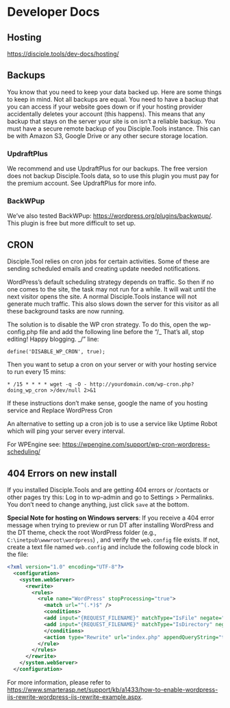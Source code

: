 # Developer Docs

## Hosting

https://disciple.tools/dev-docs/hosting/

## Backups

You know that you need to keep your data backed up. Here are some things to keep in mind. Not all backups are equal. You need to have a backup that you can access if your website goes down or if your hosting provider accidentally deletes your account (this happens). This means that any backup that stays on the server your site is on isn’t a reliable backup. You must have a secure remote backup of you Disciple.Tools instance. This can be with Amazon S3, Google Drive or any other secure storage location.

### UpdraftPlus

We recommend and use UpdraftPlus for our backups. The free version does not backup Disciple.Tools data, so to use this plugin you must pay for the premium account. See UpdraftPlus for more info.

### BackWPup

We’ve also tested BackWPup: https://wordpress.org/plugins/backwpup/. This plugin is free but more difficult to set up.

## CRON

Disciple.Tool relies on cron jobs for certain activities. Some of these are sending scheduled emails and creating update needed notifications.

WordPress’s default scheduling strategy depends on traffic. So then if no one comes to the site, the task may not run for a while. It will wait until the next visitor opens the site. A normal Disciple.Tools instance will not generate much traffic. This also slows down the server for this visitor as all these background tasks are now running.

The solution is to disable the WP cron strategy. To do this, open the wp-config.php file and add the following line before the “/_ That’s all, stop editing! Happy blogging. _/” line:

`define('DISABLE_WP_CRON', true);`

Then you want to setup a cron on your server or with your hosting service to run every 15 mins:

`* /15 * * * * wget -q -O - http://yourdomain.com/wp-cron.php?doing_wp_cron >/dev/null 2>&1`

If these instructions don’t make sense, google the name of you hosting service and Replace WordPress Cron

An alternative to setting up a cron job is to use a service like Uptime Robot which will ping your server every interval.

For WPEngine see: https://wpengine.com/support/wp-cron-wordpress-scheduling/

## 404 Errors on new install

If you installed Disciple.Tools and are getting 404 errors or /contacts or other pages try this: Log in to wp-admin and go to Settings > Permalinks. You don’t need to change anything, just click `save` at the bottom.

**Special Note for hosting on Windows servers**: If you receive a 404 error message when trying to preview or run DT after installing WordPress and the DT theme, check the root WordPress folder (e.g., `C:\inetpub\wwwroot\wordpress`) , and verify the `web.config` file exists. If not, create a text file named `web.config` and include the following code block in the file:

```xml
<?xml version="1.0" encoding="UTF-8"?>
  <configuration>
    <system.webServer>
      <rewrite>
        <rules>
          <rule name="WordPress" stopProcessing="true">
            <match url="^(.*)$" />
            <conditions>
            <add input="{REQUEST_FILENAME}" matchType="IsFile" negate="true" />
            <add input="{REQUEST_FILENAME}" matchType="IsDirectory" negate="true" />
            </conditions>
            <action type="Rewrite" url="index.php" appendQueryString="true" />
          </rule>
        </rules>
      </rewrite>
    </system.webServer>
  </configuration>
```

For more information, please refer to https://www.smarterasp.net/support/kb/a1433/how-to-enable-wordpress-iis-rewrite-wordpress-iis-rewrite-example.aspx.
